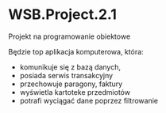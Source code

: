 # WSB.Project.2.1
Projekt na programowanie obiektowe

Będzie top aplikacja komputerowa, która:
- komunikuje się z bazą danych,
- posiada serwis transakcyjny 
- przechowuje paragony, faktury
- wyświetla kartoteke przedmiotów
- potrafi wyciągać dane poprzez filtrowanie